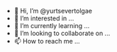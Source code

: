 - 👋 Hi, I’m @yurtsevertolgae
- 👀 I’m interested in ...
- 🌱 I’m currently learning ...
- 💞️ I’m looking to collaborate on ...
- 📫 How to reach me ...

<!---
yurtsevertolgae/yurtsevertolgae is a ✨ special ✨ repository because its `README.md` (this file) appears on your GitHub profile.
You can click the Preview link to take a look at your changes.
--->
